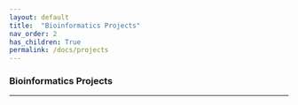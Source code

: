 ```yaml
---
layout: default
title:  "Bioinformatics Projects" 
nav_order: 2
has_children: True
permalink: /docs/projects
---
```

### Bioinformatics Projects 
---------------------------------------------------------------
